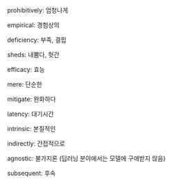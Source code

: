 prohibitively: 엄청나게

empirical: 경험상의

deficiency: 부족, 결핍

sheds: 내뿜다, 헛간

efficacy: 효능

mere: 단순한

mitigate: 완화하다

latency: 대기시간

intrinsic: 본질적인

indirectly: 간접적으로

agnostic: 불가지론 (딥러닝 분야에서는 모델에 구애받지 않음)

subsequent: 후속





